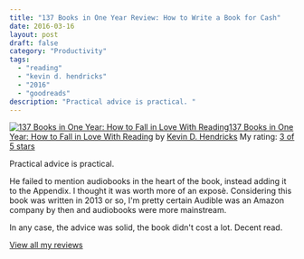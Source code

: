```yaml
---
title: "137 Books in One Year Review: How to Write a Book for Cash"
date: 2016-03-16
layout: post
draft: false
category: "Productivity"
tags:
  - "reading"
  - "kevin d. hendricks"
  - "2016"
  - "goodreads"
description: "Practical advice is practical. "
---
```


[![137 Books in One Year: How to Fall in Love With Reading](https://images.gr-assets.com/books/1359125138m/17280666.jpg)](https://www.goodreads.com/book/show/17280666-137-books-in-one-year)[137 Books in One Year: How to Fall in Love With Reading](https://www.goodreads.com/book/show/17280666-137-books-in-one-year) by [Kevin D. Hendricks](https://www.goodreads.com/author/show/3519126.Kevin_D_Hendricks)
My rating: [3 of 5 stars](https://www.goodreads.com/review/show/1569908347)

Practical advice is practical.

He failed to mention audiobooks in the heart of the book, instead adding it to the Appendix. I thought it was worth more of an exposè. Considering this book was written in 2013 or so, I'm pretty certain Audible was an Amazon company by then and audiobooks were more mainstream.

In any case, the advice was solid, the book didn't cost a lot. Decent read.

[View all my reviews](https://www.goodreads.com/review/list/1940314-tiffany)
